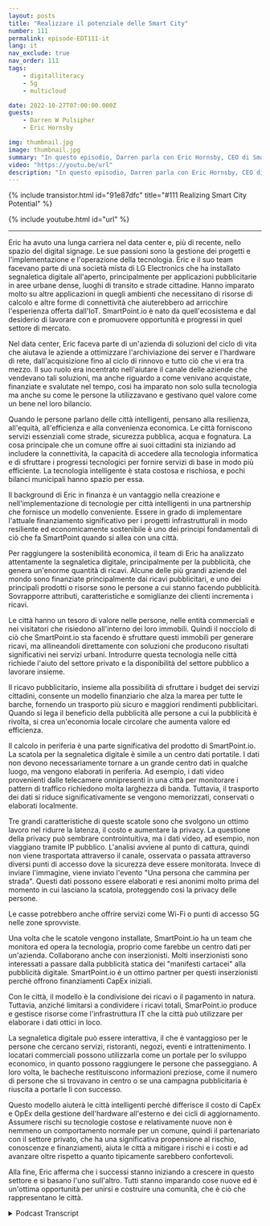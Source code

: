 ```yaml
---
layout: posts
title: "Realizzare il potenziale delle Smart City"
number: 111
permalink: episode-EDT111-it
lang: it
nav_exclude: true
nav_order: 111
tags:
    - digitalliteracy
    - 5g
    - multicloud

date: 2022-10-27T07:00:00.000Z
guests:
    - Darren W Pulsipher
    - Eric Hornsby

img: thumbnail.jpg
image: thumbnail.jpg
summary: "In questo episodio, Darren parla con Eric Hornsby, CEO di SmartPoint.io, riguardo alla tecnologia per realizzare il potenziale delle città intelligenti."
video: "https://youtu.be/url"
description: "In questo episodio, Darren parla con Eric Hornsby, CEO di SmartPoint.io, riguardo alla tecnologia per realizzare il potenziale delle città intelligenti."
---
```


<div>
{% include transistor.html id="91e87dfc" title="#111 Realizing Smart City Potential" %}

{% include youtube.html id="url" %}
</div>

---

Eric ha avuto una lunga carriera nel data center e, più di recente, nello spazio del digital signage. Le sue passioni sono la gestione dei progetti e l'implementazione e l'operazione della tecnologia. Eric e il suo team facevano parte di una società mista di LG Electronics che ha installato segnaletica digitale all'aperto, principalmente per applicazioni pubblicitarie in aree urbane dense, luoghi di transito e strade cittadine. Hanno imparato molto su altre applicazioni in quegli ambienti che necessitano di risorse di calcolo e altre forme di connettività che aiuterebbero ad arricchire l'esperienza offerta dall'IoT. SmartPoint.io è nato da quell'ecosistema e dal desiderio di lavorare con e promuovere opportunità e progressi in quel settore di mercato.

Nel data center, Eric faceva parte di un'azienda di soluzioni del ciclo di vita che aiutava le aziende a ottimizzare l'archiviazione dei server e l'hardware di rete, dall'acquisizione fino al ciclo di rinnovo e tutto ciò che vi era tra mezzo. Il suo ruolo era incentrato nell'aiutare il canale delle aziende che vendevano tali soluzioni, ma anche riguardo a come venivano acquistate, finanziate e svalutate nel tempo, così ha imparato non solo sulla tecnologia ma anche su come le persone la utilizzavano e gestivano quel valore come un bene nel loro bilancio.

Quando le persone parlano delle città intelligenti, pensano alla resilienza, all'equità, all'efficienza e alla convenienza economica. Le città forniscono servizi essenziali come strade, sicurezza pubblica, acqua e fognatura. La cosa principale che un comune offre ai suoi cittadini sta iniziando ad includere la connettività, la capacità di accedere alla tecnologia informatica e di sfruttare i progressi tecnologici per fornire servizi di base in modo più efficiente. La tecnologia intelligente è stata costosa e rischiosa, e pochi bilanci municipali hanno spazio per essa.

Il background di Eric in finanza è un vantaggio nella creazione e nell'implementazione di tecnologie per città intelligenti in una partnership che fornisce un modello conveniente. Essere in grado di implementare l'attuale finanziamento significativo per i progetti infrastrutturali in modo resiliente ed economicamente sostenibile è uno dei principi fondamentali di ciò che fa SmartPoint quando si allea con una città.

Per raggiungere la sostenibilità economica, il team di Eric ha analizzato attentamente la segnaletica digitale, principalmente per la pubblicità, che genera un'enorme quantità di ricavi. Alcune delle più grandi aziende del mondo sono finanziate principalmente dai ricavi pubblicitari, e uno dei principali prodotti o risorse sono le persone a cui stanno facendo pubblicità. Sovrapporre attributi, caratteristiche e somiglianze dei clienti incrementa i ricavi.

Le città hanno un tesoro di valore nelle persone, nelle entità commerciali e nei visitatori che risiedono all'interno dei loro immobili. Quindi il nocciolo di ciò che SmartPoint.io sta facendo è sfruttare questi immobili per generare ricavi, ma allineandoli direttamente con soluzioni che producono risultati significativi nei servizi urbani. Introdurre questa tecnologia nelle città richiede l'aiuto del settore privato e la disponibilità del settore pubblico a lavorare insieme.

Il ricavo pubblicitario, insieme alla possibilità di sfruttare i budget dei servizi cittadini, consente un modello finanziario che alza la marea per tutte le barche, fornendo un trasporto più sicuro e maggiori rendimenti pubblicitari. Quando si lega il beneficio della pubblicità alle persone a cui la pubblicità è rivolta, si crea un'economia locale circolare che aumenta valore ed efficienza.

Il calcolo in periferia è una parte significativa del prodotto di SmartPoint.io. La scatola per la segnaletica digitale è simile a un centro dati portatile. I dati non devono necessariamente tornare a un grande centro dati in qualche luogo, ma vengono elaborati in periferia. Ad esempio, i dati video provenienti dalle telecamere onnipresenti in una città per monitorare i pattern di traffico richiedono molta larghezza di banda. Tuttavia, il trasporto dei dati si riduce significativamente se vengono memorizzati, conservati o elaborati localmente.

Tre grandi caratteristiche di queste scatole sono che svolgono un ottimo lavoro nel ridurre la latenza, il costo e aumentare la privacy. La questione della privacy può sembrare controintuitiva, ma i dati video, ad esempio, non viaggiano tramite IP pubblico. L'analisi avviene al punto di cattura, quindi non viene trasportata attraverso il canale, osservata o passata attraverso diversi punti di accesso dove la sicurezza deve essere monitorata. Invece di inviare l'immagine, viene inviato l'evento "Una persona che cammina per strada". Questi dati possono essere elaborati e resi anonimi molto prima del momento in cui lasciano la scatola, proteggendo così la privacy delle persone.

Le casse potrebbero anche offrire servizi come Wi-Fi o punti di accesso 5G nelle zone sprovviste.

Una volta che le scatole vengono installate, SmartPoint.io ha un team che monitora ed opera la tecnologia, proprio come farebbe un centro dati per un'azienda. Collaborano anche con inserzionisti. Molti inserzionisti sono interessati a passare dalla pubblicità statica dei "manifesti cartacei" alla pubblicità digitale. SmartPoint.io è un ottimo partner per questi inserzionisti perché offrono finanziamenti CapEx iniziali.

Con le città, il modello è la condivisione dei ricavi o il pagamento in natura. Tuttavia, anziché limitarsi a condividere i ricavi totali, SmarPoint.io produce e gestisce risorse come l'infrastruttura IT che la città può utilizzare per elaborare i dati ottici in loco.

La segnaletica digitale può essere interattiva, il che è vantaggioso per le persone che cercano servizi, ristoranti, negozi, eventi e intrattenimento. I locatari commerciali possono utilizzarla come un portale per lo sviluppo economico, in quanto possono raggiungere le persone che passeggiano. A loro volta, le bacheche restituiscono informazioni preziose, come il numero di persone che si trovavano in centro o se una campagna pubblicitaria è riuscita a portarle lì con successo.

Questo modello aiuterà le città intelligenti perché differisce il costo di CapEx e OpEx della gestione dell'hardware all'esterno e dei cicli di aggiornamento. Assumere rischi su tecnologie costose e relativamente nuove non è nemmeno un comportamento normale per un comune, quindi il partenariato con il settore privato, che ha una significativa propensione al rischio, conoscenze e finanziamenti, aiuta le città a mitigare i rischi e i costi e ad avanzare oltre rispetto a quanto tipicamente sarebbero confortevoli.

Alla fine, Eric afferma che i successi stanno iniziando a crescere in questo settore e si basano l'uno sull'altro. Tutti stanno imparando cose nuove ed è un'ottima opportunità per unirsi e costruire una comunità, che è ciò che rappresentano le città.



<details>
<summary> Podcast Transcript </summary>

<p></p>

</details>
